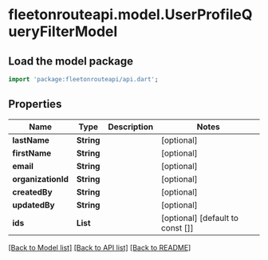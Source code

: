 # fleetonrouteapi.model.UserProfileQueryFilterModel

## Load the model package
```dart
import 'package:fleetonrouteapi/api.dart';
```

## Properties
Name | Type | Description | Notes
------------ | ------------- | ------------- | -------------
**lastName** | **String** |  | [optional] 
**firstName** | **String** |  | [optional] 
**email** | **String** |  | [optional] 
**organizationId** | **String** |  | [optional] 
**createdBy** | **String** |  | [optional] 
**updatedBy** | **String** |  | [optional] 
**ids** | **List<String>** |  | [optional] [default to const []]

[[Back to Model list]](../README.md#documentation-for-models) [[Back to API list]](../README.md#documentation-for-api-endpoints) [[Back to README]](../README.md)


